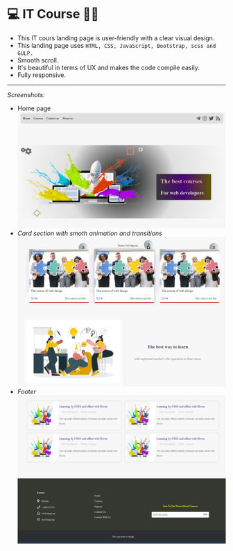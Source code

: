 # :computer: IT Course :man_technologist:

- This IT cours landing page is user-friendly with a clear visual design.
- This landing page uses `HTML, CSS, JavaScript, Bootstrap, scss and GULP.`
- Smooth scroll.
- It's beautiful in terms of UX and makes the code compile easily.
- Fully responsive.
---
_Screenshots:_
- Home page
![IT Course-Pics](https://github.com/Ned-Magician/IT-course/blob/main/IT-course/1.JPG)
- _Card section with smoth animation and transitions_
![IT Course-Pics](https://github.com/Ned-Magician/IT-course/blob/main/IT-course/2.JPG)
- _Footer_
![IT Course-Pics](https://github.com/Ned-Magician/IT-course/blob/main/IT-course/3.JPG)

